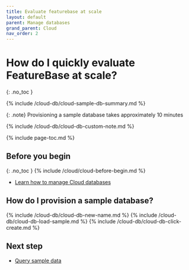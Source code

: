 ```yaml
---
title: Evaluate featurebase at scale
layout: default
parent: Manage databases
grand_parent: Cloud
nav_order: 2
---
```


# How do I quickly evaluate FeatureBase at scale?
{: .no_toc }

{% include /cloud-db/cloud-sample-db-summary.md %}

{: .note}
Provisioning a sample database takes approximately 10 minutes

{% include /cloud-db/cloud-db-custom-note.md %}

{% include page-toc.md %}

## Before you begin
{: .no_toc }
{% include /cloud/cloud-before-begin.md %}
* [Learn how to manage Cloud databases](/docs/cloud/cloud-databases/cloud-db-manage)

## How do I provision a sample database?

{% include /cloud-db/cloud-db-new-name.md %}
{% include /cloud-db/cloud-db-load-sample.md %}
{% include /cloud-db/cloud-db-click-create.md %}

## Next step

* [Query sample data](/docs/cloud/cloud-query/cloud-query-home)
